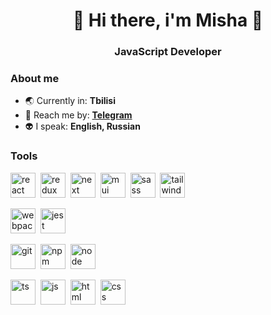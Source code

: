 <div align='center'>
  <h1>
    👋 Hi there, i'm Misha 👋
  </h1>
  <h3>
    JavaScript Developer 
  </h3>
</div>

### About me

- :earth_asia: Currently in: **Tbilisi**
- :satellite: Reach me by: **[Telegram](https://t.me/muwa1337)**
- :alien: I speak: **English, Russian**

### Tools

<img src="https://cdn.jsdelivr.net/gh/devicons/devicon/icons/react/react-original.svg" title="react" width="40" height="40"/>&nbsp;
<img src="https://cdn.jsdelivr.net/gh/devicons/devicon@latest/icons/redux/redux-original.svg" title="redux" width="40" height="40"/>&nbsp;
<img src="https://github.com/marwin1991/profile-technology-icons/assets/136815194/5f8c622c-c217-4649-b0a9-7e0ee24bd704" title="next" width="40" height="40"/>&nbsp;
<img src="https://skillicons.dev/icons?i=materialui" title="mui" width="40" height="40"/>&nbsp;
<img src="https://skillicons.dev/icons?i=sass" title="sass" width="40" height="40"/>&nbsp;
<img src="https://skillicons.dev/icons?i=tailwind" title="tailwind" width="40" height="40"/>&nbsp;

<img src="https://cdn.jsdelivr.net/gh/devicons/devicon@latest/icons/webpack/webpack-original.svg" title="webpack" width="40" height="40"/>&nbsp;
<img src="https://user-images.githubusercontent.com/25181517/187955005-f4ca6f1a-e727-497b-b81b-93fb9726268e.png" title="jest" width="40" height="40"/>&nbsp;

<img src="https://cdn.jsdelivr.net/gh/devicons/devicon/icons/git/git-plain.svg" title="git" width="40" height="40"/>&nbsp;
<img src="https://cdn.jsdelivr.net/gh/devicons/devicon/icons/npm/npm-original-wordmark.svg" title="npm" width="40" height="40"/>&nbsp;
<img src="https://cdn.jsdelivr.net/gh/devicons/devicon/icons/nodejs/nodejs-original.svg" title="node" width="40" height="40"/>&nbsp;

<img src="https://skillicons.dev/icons?i=ts" title="ts" width="40" height="40"/>&nbsp;
<img src="https://cdn.jsdelivr.net/gh/devicons/devicon/icons/javascript/javascript-original.svg" title="js" width="40" height="40"/>&nbsp;
<img src="https://cdn.jsdelivr.net/gh/devicons/devicon/icons/html5/html5-original.svg" title="html" width="40" height="40"/>&nbsp;
<img src="https://cdn.jsdelivr.net/gh/devicons/devicon/icons/css3/css3-original.svg" title="css" width="40" height="40"/>&nbsp;

